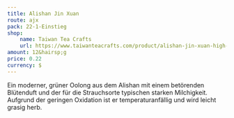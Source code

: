 ```yaml
---
title: Alishan Jin Xuan
route: ajx
pack: 22-1-Einstieg
shop:
    name: Taiwan Tea Crafts
    url: https://www.taiwanteacrafts.com/product/alishan-jin-xuan-high-mountain-oolong-tea
amount: 12&hairsp;g
price: 0.22
currency: $
---
```

Ein moderner, grüner Oolong aus dem Alishan mit einem betörenden Blütenduft und der für die Strauchsorte typischen starken Milchigkeit. Aufgrund der geringen Oxidation ist er temperaturanfällig und wird leicht grasig herb.